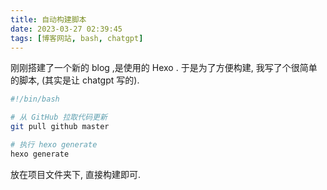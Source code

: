 ```yaml
---
title: 自动构建脚本
date: 2023-03-27 02:39:45
tags: [博客网站, bash, chatgpt]
---
```


刚刚搭建了一个新的 blog ,是使用的 Hexo . 于是为了方便构建, 我写了个很简单的脚本, (其实是让 chatgpt 写的).

```bash
#!/bin/bash

# 从 GitHub 拉取代码更新
git pull github master

# 执行 hexo generate
hexo generate
```

放在项目文件夹下, 直接构建即可.